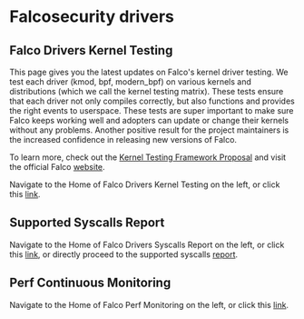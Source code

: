 # Falcosecurity drivers

## Falco Drivers Kernel Testing

This page gives you the latest updates on Falco's kernel driver testing. We test each driver (kmod, bpf, modern_bpf) on various kernels and distributions (which we call the kernel testing matrix). These tests ensure that each driver not only compiles correctly, but also functions and provides the right events to userspace. These tests are super important to make sure Falco keeps working well and adopters can update or change their kernels without any problems. Another positive result for the project maintainers is the increased confidence in releasing new versions of Falco.

To learn more, check out the [Kernel Testing Framework Proposal](https://github.com/falcosecurity/libs/blob/master/proposals/20230530-driver-kernel-testing-framework.md) and visit the official Falco [website](https://falco.org/).

Navigate to the Home of Falco Drivers Kernel Testing on the left, or click this [link](matrix.md).

## Supported Syscalls Report

Navigate to the Home of Falco Drivers Syscalls Report on the left, or click this [link](syscalls.md), or directly proceed to the supported syscalls [report](report.md).

## Perf Continuous Monitoring

Navigate to the Home of Falco Perf Monitoring on the left, or click this [link](perf.md).
